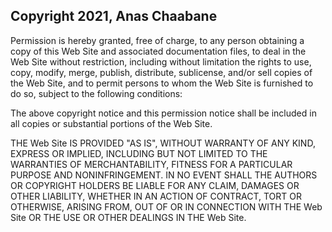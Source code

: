 ## Copyright 2021, Anas Chaabane



Permission is hereby granted, free of charge, to any person obtaining a copy of this Web Site and associated documentation files, to deal in the Web Site without restriction, including without limitation the rights to use, copy, modify, merge, publish, distribute, sublicense, and/or sell copies of the Web Site, and to permit persons to whom the Web Site is furnished to do so, subject to the following conditions:

The above copyright notice and this permission notice shall be included in all copies or substantial portions of the Web Site.

THE Web Site IS PROVIDED "AS IS", WITHOUT WARRANTY OF ANY KIND, EXPRESS OR IMPLIED, INCLUDING BUT NOT LIMITED TO THE WARRANTIES OF MERCHANTABILITY, FITNESS FOR A PARTICULAR PURPOSE AND NONINFRINGEMENT. IN NO EVENT SHALL THE AUTHORS OR COPYRIGHT HOLDERS BE LIABLE FOR ANY CLAIM, DAMAGES OR OTHER LIABILITY, WHETHER IN AN ACTION OF CONTRACT, TORT OR OTHERWISE, ARISING FROM, OUT OF OR IN CONNECTION WITH THE Web Site OR THE USE OR OTHER DEALINGS IN THE Web Site.
